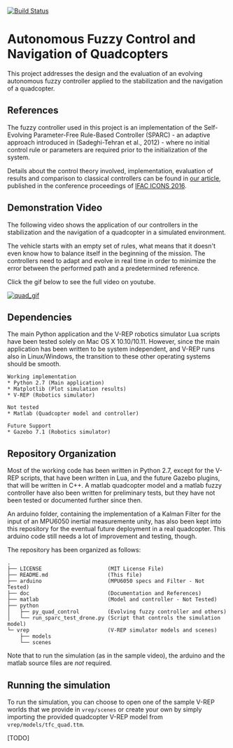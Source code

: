 [![Build Status](https://travis-ci.org/guiccbr/autonomous-fuzzy-quadcopter.svg?branch=master)](https://travis-ci.org/guiccbr/autonomous-fuzzy-quadcopter)

# Autonomous Fuzzy Control and Navigation of Quadcopters #

This project addresses the design and the evaluation of an evolving autonomous
fuzzy controller applied to the stabilization and the navigation of a
quadcopter.

## References ##

The fuzzy controller used in this project is an implementation of the
Self-Evolving Parameter-Free Rule-Based Controller (SPARC) - an adaptive
approach introduced in (Sadeghi-Tehran et al., 2012) - where no initial control
rule or parameters are required prior to the initialization of the system.

Details about the control theory involved, implementation, evaluation of
results and comparison to classical controllers can be found in [our article](
http://www.sciencedirect.com/science/article/pii/S2405896316302889), published
in the conference proceedings of [IFAC ICONS
2016](http://icons2016.univ-reims.fr/).

## Demonstration Video ##

The following video shows the application of our controllers in the
stabilization and the navigation of a quadcopter in a simulated environment.

The vehicle starts with an empty set of rules, what means that it doesn't even
know how to balance itself in the beginning of the mission. The controllers
need to adapt and evolve in real time in order to minimize the error between
the performed path and a predetermined reference.

Click the gif below to see the full video on youtube.

[![quad_gif](https://cloud.githubusercontent.com/assets/10624503/20035289/172f9ac8-a3c5-11e6-82ac-632131724891.gif)](https://www.youtube.com/watch?v=rIEcj6SDO7k)

## Dependencies ##

The main Python application and the V-REP robotics simulator Lua scripts have
been tested solely on Mac OS X 10.10/10.11. However, since the main application
has been written to be system independent, and V-REP runs also in
Linux/Windows, the transition to these other operating systems should be
smooth. 

    Working implementation 
    * Python 2.7 (Main application)
    * Matplotlib (Plot simulation results) 
    * V-REP (Robotics simulator)

    Not tested
    * Matlab (Quadcopter model and controller)

    Future Support
    * Gazebo 7.1 (Robotics simulator)

## Repository Organization ##

Most of the working code has been written in Python 2.7, except for the V-REP
scripts, that have been written in Lua, and the future Gazebo plugins, that
will be written in C++. A matlab quadcopter model and a matlab fuzzy controller
have also been written for preliminary tests, but they have not been tested or
documented further since then.

An arduino folder, containing the implementation of a Kalman Filter for the
input of an MPU6050 inertial measuremente unity, has also been kept into this
repository for the eventual future deployment in a real quadcopter. This
arduino code still needs a lot of improvement and testing, though.

The repository has been organized as follows:

    .
    ├── LICENSE                     (MIT License File)
    ├── README.md                   (This file)
    ├── arduino                     (MPU6050 specs and Filter - Not Tested)
    ├── doc                         (Documentation and References)
    ├── matlab                      (Model and controller - Not Tested)
    ├── python                           
    │   ├── py_quad_control         (Evolving fuzzy controller and others)
    │   └── run_sparc_test_drone.py (Script that controls the simulation model)
    └─ vrep                         (V-REP simulator models and scenes)
        ├── models
        └── scenes

Note that to run the simulation (as in the sample video), the arduino and the
matlab source files are *not* required. 

## Running the simulation ##

To run the simulation, you can choose to open one of the sample V-REP worlds
that we provide in `vrep/scenes` or create your own by simply importing the
provided quadcopter V-REP model from `vrep/models/tfc_quad.ttm`.

[TODO]

